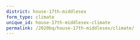 ```yaml
---
district: house-17th-middlesex
form_type: climate
unique_id: house-17th-middlesex-climate
permalink: /2020bq/house-17th-middlesex/climate/
---
```


